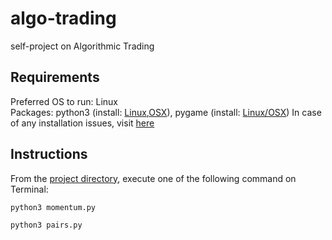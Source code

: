# algo-trading

 self-project on Algorithmic Trading
## Requirements
Preferred OS to run: Linux  
Packages: python3 (install: [Linux](https://docs.python-guide.org/starting/install3/linux/),[OSX](https://docs.python-guide.org/starting/install3/osx/)), pygame (install: [Linux/OSX](https://www.pygame.org/wiki/GettingStarted))
In case of any installation issues, visit [here](https://github.com/wncc/TSS-2021/tree/main/Python%20%26%20its%20Applications/Week-2)

## Instructions
From the [project directory](.), execute one of the following command on Terminal:
```
python3 momentum.py
```
```
python3 pairs.py
```
